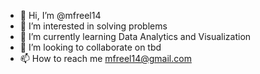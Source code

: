 - 👋 Hi, I’m @mfreel14
- 👀 I’m interested in solving problems
- 🌱 I’m currently learning Data Analytics and Visualization
- 💞️ I’m looking to collaborate on tbd
- 📫 How to reach me mfreel14@gmail.com

<!---
mfreel14/mfreel14 is a ✨ special ✨ repository because its `README.md` (this file) appears on your GitHub profile.
You can click the Preview link to take a look at your changes.
--->
